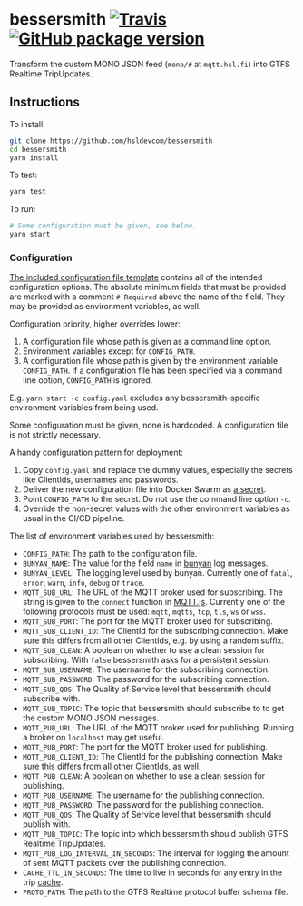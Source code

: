 # bessersmith [![Travis](https://img.shields.io/travis/HSLdevcom/bessersmith.svg)](https://travis-ci.org/HSLdevcom/bessersmith) [![GitHub package version](https://img.shields.io/github/package-json/v/HSLdevcom/bessersmith.svg)](https://github.com/HSLdevcom/bessersmith/releases)

Transform the custom MONO JSON feed (`mono/#` at `mqtt.hsl.fi`) into GTFS Realtime TripUpdates.

## Instructions

To install:
```sh
git clone https://github.com/hsldevcom/bessersmith
cd bessersmith
yarn install
```

To test:
```sh
yarn test
```

To run:
```sh
# Some configuration must be given, see below.
yarn start
```

### Configuration

[The included configuration file template](./config.yaml) contains all of the intended configuration options. The absolute minimum fields that must be provided are marked with a comment `# Required` above the name of the field. They may be provided as environment variables, as well.

Configuration priority, higher overrides lower:
1. A configuration file whose path is given as a command line option.
1. Environment variables except for `CONFIG_PATH`.
1. A configuration file whose path is given by the environment variable `CONFIG_PATH`. If a configuration file has been specified via a command line option, `CONFIG_PATH` is ignored.

E.g. `yarn start -c config.yaml` excludes any bessersmith-specific environment variables from being used.

Some configuration must be given, none is hardcoded. A configuration file is not strictly necessary.

A handy configuration pattern for deployment:
1. Copy `config.yaml` and replace the dummy values, especially the secrets like ClientIds, usernames and passwords.
1. Deliver the new configuration file into Docker Swarm as [a secret](https://docs.docker.com/engine/swarm/secrets/).
1. Point `CONFIG_PATH` to the secret. Do not use the command line option `-c`.
1. Override the non-secret values with the other environment variables as usual in the CI/CD pipeline.

The list of environment variables used by bessersmith:
- `CONFIG_PATH`: The path to the configuration file.
- `BUNYAN_NAME`: The value for the field `name` in [bunyan](https://github.com/trentm/node-bunyan) log messages.
- `BUNYAN_LEVEL`: The logging level used by bunyan. Currently one of `fatal`, `error`, `warn`, `info`, `debug` or `trace`.
- `MQTT_SUB_URL`: The URL of the MQTT broker used for subscribing. The string is given to the `connect` function in [MQTT.js](https://github.com/mqttjs/MQTT.js). Currently one of the following protocols must be used: `mqtt`, `mqtts`, `tcp`, `tls`, `ws` or `wss`.
- `MQTT_SUB_PORT`: The port for the MQTT broker used for subscribing.
- `MQTT_SUB_CLIENT_ID`: The ClientId for the subscribing connection. Make sure this differs from all other ClientIds, e.g. by using a random suffix.
- `MQTT_SUB_CLEAN`: A boolean on whether to use a clean session for subscribing. With `false` bessersmith asks for a persistent session.
- `MQTT_SUB_USERNAME`: The username for the subscribing connection.
- `MQTT_SUB_PASSWORD`: The password for the subscribing connection.
- `MQTT_SUB_QOS`: The Quality of Service level that bessersmith should subscribe with.
- `MQTT_SUB_TOPIC`: The topic that bessersmith should subscribe to to get the custom MONO JSON messages.
- `MQTT_PUB_URL`: The URL of the MQTT broker used for publishing. Running a broker on `localhost` may get useful.
- `MQTT_PUB_PORT`: The port for the MQTT broker used for publishing.
- `MQTT_PUB_CLIENT_ID`: The ClientId for the publishing connection. Make sure this differs from all other ClientIds, as well.
- `MQTT_PUB_CLEAN`: A boolean on whether to use a clean session for publishing.
- `MQTT_PUB_USERNAME`: The username for the publishing connection.
- `MQTT_PUB_PASSWORD`: The password for the publishing connection.
- `MQTT_PUB_QOS`: The Quality of Service level that bessersmith should publish with.
- `MQTT_PUB_TOPIC`: The topic into which bessersmith should publish GTFS Realtime TripUpdates.
- `MQTT_PUB_LOG_INTERVAL_IN_SECONDS`: The interval for logging the amount of sent MQTT packets over the publishing connection.
- `CACHE_TTL_IN_SECONDS`: The time to live in seconds for any entry in the trip [cache](https://github.com/ptarjan/node-cache).
- `PROTO_PATH`: The path to the GTFS Realtime protocol buffer schema file.
